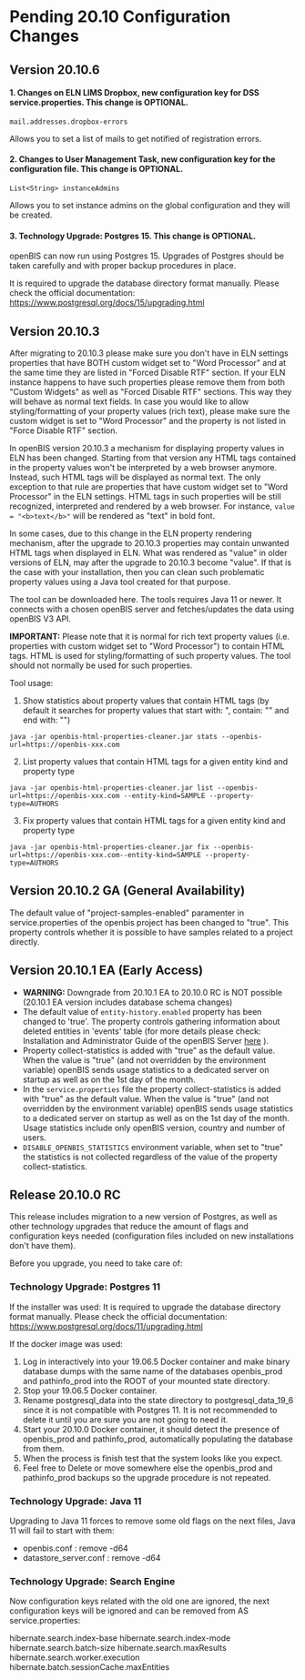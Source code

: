 # Pending 20.10 Configuration Changes



## Version 20.10.6
#### 1. Changes on ELN LIMS Dropbox, new configuration key for DSS service.properties. This change is OPTIONAL.

`mail.addresses.dropbox-errors`

Allows you to set a list of mails to get notified of registration errors.



#### 2. Changes to User Management Task, new configuration key for the configuration file. This change is OPTIONAL.

`List<String> instanceAdmins`

Allows you to set instance admins on the global configuration and they will be created.



#### 3. Technology Upgrade: Postgres 15. This change is OPTIONAL.

openBIS can now run using Postgres 15. Upgrades of Postgres should be taken carefully and with proper backup procedures in place.

It is required to upgrade the database directory format manually. Please check the official documentation: https://www.postgresql.org/docs/15/upgrading.html

## Version 20.10.3
After migrating to 20.10.3 please make sure you don't have in ELN settings properties that have BOTH custom widget set to "Word Processor" and at the same time they are listed in "Forced Disable RTF" section. If your ELN instance happens to have such properties please remove them from both "Custom Widgets" as well as "Forced Disable RTF" sections. This way they will behave as normal text fields. In case you would like to allow styling/formatting of your property values (rich text), please make sure the custom widget is set to "Word Processor" and the property is not listed in "Force Disable RTF" section. 
 
In openBIS version 20.10.3 a mechanism for displaying property values in ELN has been changed. Starting from that version any HTML tags contained in the property values won't be interpreted by a web browser anymore. Instead, such HTML tags will be displayed as normal text. The only exception to that rule are properties that have custom widget set to "Word Processor" in the ELN settings. HTML tags in such properties will be still recognized, interpreted and rendered by a web browser. For instance, `value = "<b>text</b>"` will be rendered as "text" in bold font. 

In some cases, due to this change in the ELN property rendering mechanism, after the upgrade to 20.10.3 properties may contain unwanted HTML tags when displayed in ELN. What was rendered as "value" in older versions of ELN, may after the upgrade to 20.10.3 become "<?xml version="1.0" encoding="UTF-8"?><html><head></head><body>value</body></html>". If that is the case with your installation, then you can clean such problematic property values using a Java tool created for that purpose.

The tool can be downloaded here. The tools requires Java 11 or newer. It connects with a chosen openBIS server and fetches/updates the data using openBIS V3 API.

**IMPORTANT:** Please note that it is normal for rich text property values (i.e. properties with custom widget set to "Word Processor") to contain HTML tags. HTML is used for styling/formatting of such property values. The tool should not normally be used for such properties.

Tool usage:

1) Show statistics about property values that contain HTML tags (by default it searches for property values that start with: "<?xml version="1.0" encoding="UTF-8"?>, contain: "<html><head></head><body>" and end with: "</body></html>")

`java -jar openbis-html-properties-cleaner.jar stats --openbis-url=https://openbis-xxx.com`

2) List property values that contain HTML tags for a given entity kind and property type

`java -jar openbis-html-properties-cleaner.jar list --openbis-url=https://openbis-xxx.com --entity-kind=SAMPLE --property-type=AUTHORS`

3) Fix property values that contain HTML tags for a given entity kind and property type

`java -jar openbis-html-properties-cleaner.jar fix --openbis-url=https://openbis-xxx.com--entity-kind=SAMPLE --property-type=AUTHORS`

## Version 20.10.2 GA (General Availability)
The default value of "project-samples-enabled" paramenter in service.properties of the openbis project has been changed to "true". This property controls whether it is possible to have samples related to a project directly.
## Version 20.10.1 EA (Early Access)
- **WARNING:** Downgrade from 20.10.1 EA to 20.10.0 RC is NOT possible (20.10.1 EA version includes database schema changes)  
- The default value of `entity-history.enabled` property has been changed to 'true'. The property controls gathering information about deleted entities in 'events' table (for more details please check: Installation and Administrator Guide of the openBIS Server [here](../configuration/optional-application-server-configuration.md#deleted-entity-history) ).  
- Property collect-statistics is added with "true" as the default value. When the value is "true" (and not overridden by the environment variable) openBIS sends usage statistics to a dedicated server on startup as well as on the 1st day of the month.
- In the `service.properties` file the property collect-statistics is added with "true" as the default value. When the value is "true" (and not overridden by the environment variable) openBIS sends usage statistics to a dedicated server on startup as well as on the 1st day of the month. Usage statistics include only openBIS version, country and number of users.
- `DISABLE_OPENBIS_STATISTICS` environment variable, when set to "true" the statistics is not collected regardless of the value of the property collect-statistics.
## Release 20.10.0 RC
This release includes migration to a new version of Postgres, as well as other technology upgrades that reduce the amount of flags and configuration keys needed (configuration files included on new installations don't have them).

Before you upgrade, you need to take care of:



### Technology Upgrade: Postgres 11

If the installer was used: It is required to upgrade the database directory format manually. Please check the official documentation: https://www.postgresql.org/docs/11/upgrading.html

If the docker image was used:

1. Log in interactively into your 19.06.5 Docker container and make binary database dumps with the same name of the databases openbis_prod and pathinfo_prod into the ROOT of your mounted state directory.
2. Stop your 19.06.5 Docker container.
3. Rename postgresql_data into the state directory to postgresql_data_19_6 since it is not compatible with Postgres 11. It is not recommended to delete it until you are sure you are not going to need it.
4. Start your 20.10.0 Docker container, it should detect the presence of openbis_prod and  pathinfo_prod, automatically populating the database from them.
5. When the process is finish test that the system looks like you expect.
6. Feel free to Delete or move somewhere else the openbis_prod and  pathinfo_prod backups so the upgrade procedure is not repeated.


### Technology Upgrade: Java 11

Upgrading to Java 11 forces to remove some old flags on the next files, Java 11 will fail to start with them:

- openbis.conf : remove -d64
- datastore_server.conf : remove -d64


### Technology Upgrade: Search Engine

Now configuration keys related with the old one are ignored, the next configuration keys will be ignored and can be removed from AS service.properties:

hibernate.search.index-base
hibernate.search.index-mode
hibernate.search.batch-size
hibernate.search.maxResults
hibernate.search.worker.execution
hibernate.batch.sessionCache.maxEntities

